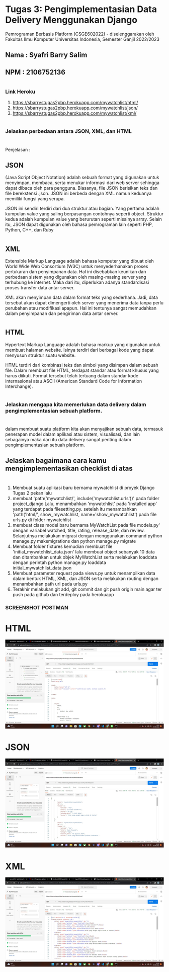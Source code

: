 # Tugas 3: Pengimplementasian Data Delivery Menggunakan Django

Pemrograman Berbasis Platform (CSGE602022) - diselenggarakan oleh Fakultas Ilmu Komputer Universitas Indonesia, Semester Ganjil 2022/2023 

## Nama : Syafri Barry Salim
## NPM  : 2106752136
#

### Link Heroku
1. https://sbarrystugas2pbp.herokuapp.com/mywatchlist/html/
2. https://sbarrystugas2pbp.herokuapp.com/mywatchlist/json/
3. https://sbarrystugas2pbp.herokuapp.com/mywatchlist/xml/
#

### Jelaskan perbedaan antara JSON, XML, dan HTML
#

Penjelasan :

## JSON 
(Java Script Object Notation) adalah sebuah format yang digunakan untuk menyimpan, membaca, serta menukar informasi dari web server sehingga dapat dibaca oleh para pengguna. Biasanya, file JSON berisikan teks dan file berekstensi .json. JSON ini berbeda dengan XML namun keduanya memiliki fungsi yang serupa.

JSON ini sendiri terdiri dari dua struktur atau bagian. Yang pertama adalah kumpulan value yang saling berpasangan contohnya seperti object. Struktur kedua adalah kumpulan value yang berurutan seperti misalnya array. Selain itu, JSON dapat digunakan oleh bahasa pemrograman lain seperti PHP, Python, C++, dan Ruby
#

## XML

Extensible Markup Language adalah bahasa komputer yang dibuat oleh World Wide Web Consortium (W3C) untuk menyederhanakan proses pertukaran dan penyimpanan data. Hal ini disebabkan keunikan dan perbedaan sistem yang digunakan oleh masing-masing server yang terhubung ke internet. Maka dari itu, diperlukan adanya standardisasi  proses transfer data antar server.

XML akan menyimpan data dalam format teks yang sederhana. Jadi, data tersebut akan dapat dimengerti oleh server yang menerima data tanpa perlu perubahan atau modifikasi apapun. Hal ini tentunya sangat memudahkan dalam penyimpanan dan pengiriman data antar server.
#

## HTML
Hypertext Markup Language adalah bahasa markup yang digunakan untuk membuat halaman website. Isinya terdiri dari berbagai kode yang dapat menyusun struktur suatu website.

HTML terdiri dari kombinasi teks dan simbol yang disimpan dalam sebuah file. Dalam membuat file HTML, terdapat standar atau format khusus yang harus diikuti. Format tersebut telah tertuang dalam standar kode internasional atau ASCII (American Standard Code for Information Interchange).
#

### Jelaskan mengapa kita memerlukan data delivery dalam pengimplementasian sebuah platform.
#
dalam membuat suatu platform kita akan menyajikan sebuah data, termasuk penerapan model dalam aplikasi atau sistem, visualisasi, dan lain sebagainya maka dari itu data delivery sangat penting dalam pengimplementasian sebuah platform. 
 

## Jelaskan bagaimana cara kamu mengimplementasikan checklist di atas
#
1. Membuat suatu aplikasi baru bernama mywatchlist di proyek Django Tugas 2 pekan lalu 
2. membuat 'path('mywatchlist/', include('mywatchlist.urls'))' pada folder project_django Lalu, menambahkan 'mywatchlist' pada 'installed app' yang terdapat pada filesetting.py. setelah itu  menambahkan 'path('html/', show_mywatchlist, name='show_mywatchlist') pada file urls.py di folder mywatchlist
3. membuat class model baru bernama MyWatchList pada file models.py' dengan variabel watched, title, rating, release_date, dan review. Selanjutnya melakukan migrasi dengan menggunakan command python manage.py makemigrations dan python manage.py migrate 
4. Membuat folder fixtures kemudian membuat file 'initial_mywatchlist_data.json' lalu membuat object sebanyak 10 data dan ditambahkan untuk objek MyWatchList serta melakukan loaddata dengan perintah python manage.py loaddata initial_mywatchlist_data.json
5. Membuat parameter request pada views.py untuk menampilkan data dalam bentuk HTML, XML, dan JSON serta melakukan routing dengan menambahkan path url pada urls.py
6. Terakhir melakukan git add, git commit dan git push origin main agar ter push pada github dan terdeploy pada herokuapp

### SCREENSHOT POSTMAN
# HTML
![Gambar]('../../SS_POSTMAN_HTML.jpg)
#
# JSON
![Gambar]('../../SS_POSTMAN_JSON.jpg)
#
# XML
![Gambar]('../../SS_POSTMAN_XML.jpg)

